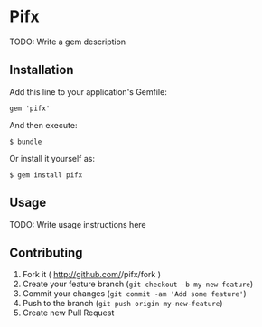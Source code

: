 # Pifx

TODO: Write a gem description

## Installation

Add this line to your application's Gemfile:

    gem 'pifx'

And then execute:

    $ bundle

Or install it yourself as:

    $ gem install pifx

## Usage

TODO: Write usage instructions here

## Contributing

1. Fork it ( http://github.com/<my-github-username>/pifx/fork )
2. Create your feature branch (`git checkout -b my-new-feature`)
3. Commit your changes (`git commit -am 'Add some feature'`)
4. Push to the branch (`git push origin my-new-feature`)
5. Create new Pull Request

